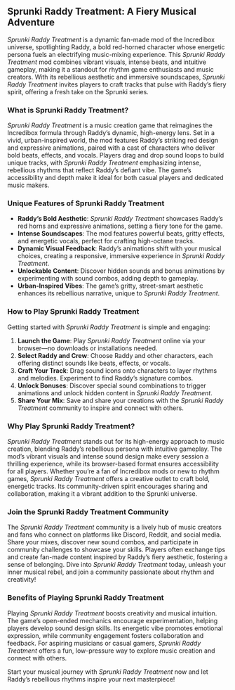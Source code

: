 ## Sprunki Raddy Treatment: A Fiery Musical Adventure  

*Sprunki Raddy Treatment* is a dynamic fan-made mod of the Incredibox universe, spotlighting Raddy, a bold red-horned character whose energetic persona fuels an electrifying music-mixing experience. This *Sprunki Raddy Treatment* mod combines vibrant visuals, intense beats, and intuitive gameplay, making it a standout for rhythm game enthusiasts and music creators. With its rebellious aesthetic and immersive soundscapes, *Sprunki Raddy Treatment* invites players to craft tracks that pulse with Raddy’s fiery spirit, offering a fresh take on the Sprunki series.  

### What is Sprunki Raddy Treatment?  
*Sprunki Raddy Treatment* is a music creation game that reimagines the Incredibox formula through Raddy’s dynamic, high-energy lens. Set in a vivid, urban-inspired world, the mod features Raddy’s striking red design and expressive animations, paired with a cast of characters who deliver bold beats, effects, and vocals. Players drag and drop sound loops to build unique tracks, with *Sprunki Raddy Treatment* emphasizing intense, rebellious rhythms that reflect Raddy’s defiant vibe. The game’s accessibility and depth make it ideal for both casual players and dedicated music makers.  

### Unique Features of Sprunki Raddy Treatment  
- **Raddy’s Bold Aesthetic**: *Sprunki Raddy Treatment* showcases Raddy’s red horns and expressive animations, setting a fiery tone for the game.  
- **Intense Soundscapes**: The mod features powerful beats, gritty effects, and energetic vocals, perfect for crafting high-octane tracks.  
- **Dynamic Visual Feedback**: Raddy’s animations shift with your musical choices, creating a responsive, immersive experience in *Sprunki Raddy Treatment*.  
- **Unlockable Content**: Discover hidden sounds and bonus animations by experimenting with sound combos, adding depth to gameplay.  
- **Urban-Inspired Vibes**: The game’s gritty, street-smart aesthetic enhances its rebellious narrative, unique to *Sprunki Raddy Treatment*.  

### How to Play Sprunki Raddy Treatment  
Getting started with *Sprunki Raddy Treatment* is simple and engaging:  
1. **Launch the Game**: Play *Sprunki Raddy Treatment* online via your browser—no downloads or installations needed.  
2. **Select Raddy and Crew**: Choose Raddy and other characters, each offering distinct sounds like beats, effects, or vocals.  
3. **Craft Your Track**: Drag sound icons onto characters to layer rhythms and melodies. Experiment to find Raddy’s signature combos.  
4. **Unlock Bonuses**: Discover special sound combinations to trigger animations and unlock hidden content in *Sprunki Raddy Treatment*.  
5. **Share Your Mix**: Save and share your creations with the *Sprunki Raddy Treatment* community to inspire and connect with others.  

### Why Play Sprunki Raddy Treatment?  
*Sprunki Raddy Treatment* stands out for its high-energy approach to music creation, blending Raddy’s rebellious persona with intuitive gameplay. The mod’s vibrant visuals and intense sound design make every session a thrilling experience, while its browser-based format ensures accessibility for all players. Whether you’re a fan of Incredibox mods or new to rhythm games, *Sprunki Raddy Treatment* offers a creative outlet to craft bold, energetic tracks. Its community-driven spirit encourages sharing and collaboration, making it a vibrant addition to the Sprunki universe.  

### Join the Sprunki Raddy Treatment Community  
The *Sprunki Raddy Treatment* community is a lively hub of music creators and fans who connect on platforms like Discord, Reddit, and social media. Share your mixes, discover new sound combos, and participate in community challenges to showcase your skills. Players often exchange tips and create fan-made content inspired by Raddy’s fiery aesthetic, fostering a sense of belonging. Dive into *Sprunki Raddy Treatment* today, unleash your inner musical rebel, and join a community passionate about rhythm and creativity!  

### Benefits of Playing Sprunki Raddy Treatment  
Playing *Sprunki Raddy Treatment* boosts creativity and musical intuition. The game’s open-ended mechanics encourage experimentation, helping players develop sound design skills. Its energetic vibe promotes emotional expression, while community engagement fosters collaboration and feedback. For aspiring musicians or casual gamers, *Sprunki Raddy Treatment* offers a fun, low-pressure way to explore music creation and connect with others.  

Start your musical journey with *Sprunki Raddy Treatment* now and let Raddy’s rebellious rhythms inspire your next masterpiece!  